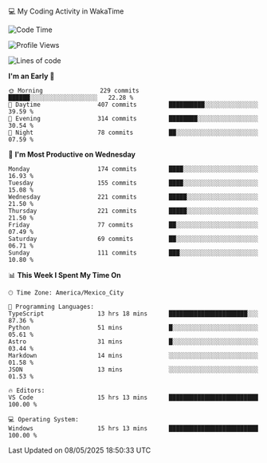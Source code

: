 💻 My Coding Activity in WakaTime
<!--START_SECTION:waka-->
![Code Time](http://img.shields.io/badge/Code%20Time-396%20hrs%2059%20mins-blue)

![Profile Views](http://img.shields.io/badge/Profile%20Views-0-blue)

![Lines of code](https://img.shields.io/badge/From%20Hello%20World%20I%27ve%20Written-1.9%20million%20lines%20of%20code-blue)

**I'm an Early 🐤** 

```text
🌞 Morning                229 commits         ██████░░░░░░░░░░░░░░░░░░░   22.28 % 
🌆 Daytime                407 commits         ██████████░░░░░░░░░░░░░░░   39.59 % 
🌃 Evening                314 commits         ████████░░░░░░░░░░░░░░░░░   30.54 % 
🌙 Night                  78 commits          ██░░░░░░░░░░░░░░░░░░░░░░░   07.59 % 
```
📅 **I'm Most Productive on Wednesday** 

```text
Monday                   174 commits         ████░░░░░░░░░░░░░░░░░░░░░   16.93 % 
Tuesday                  155 commits         ████░░░░░░░░░░░░░░░░░░░░░   15.08 % 
Wednesday                221 commits         █████░░░░░░░░░░░░░░░░░░░░   21.50 % 
Thursday                 221 commits         █████░░░░░░░░░░░░░░░░░░░░   21.50 % 
Friday                   77 commits          ██░░░░░░░░░░░░░░░░░░░░░░░   07.49 % 
Saturday                 69 commits          ██░░░░░░░░░░░░░░░░░░░░░░░   06.71 % 
Sunday                   111 commits         ███░░░░░░░░░░░░░░░░░░░░░░   10.80 % 
```


📊 **This Week I Spent My Time On** 

```text
🕑︎ Time Zone: America/Mexico_City

💬 Programming Languages: 
TypeScript               13 hrs 18 mins      ██████████████████████░░░   87.36 % 
Python                   51 mins             █░░░░░░░░░░░░░░░░░░░░░░░░   05.61 % 
Astro                    31 mins             █░░░░░░░░░░░░░░░░░░░░░░░░   03.44 % 
Markdown                 14 mins             ░░░░░░░░░░░░░░░░░░░░░░░░░   01.58 % 
JSON                     13 mins             ░░░░░░░░░░░░░░░░░░░░░░░░░   01.53 % 

🔥 Editors: 
VS Code                  15 hrs 13 mins      █████████████████████████   100.00 % 

💻 Operating System: 
Windows                  15 hrs 13 mins      █████████████████████████   100.00 % 
```


 Last Updated on 08/05/2025 18:50:33 UTC
<!--END_SECTION:waka-->
